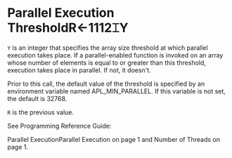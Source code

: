 




<h1 class="heading"><span class="name">Parallel Execution Threshold</span><span class="command">R←1112⌶Y</span></h1>

`Y` is an integer that specifies the array size threshold at which parallel execution takes place. If a parallel-enabled function is invoked on an array whose number of elements is equal to or greater than this threshold, execution takes place in parallel. If not, it doesn't.


Prior to this call, the default value of the threshold is specified by an environment variable named APL_MIN_PARALLEL. If this variable is not set, the default is 32768.


`R` is the previous value.


See 
Programming Reference Guide: 

 Parallel ExecutionParallel Execution
         on page 1 and Number of Threads on page 1.



